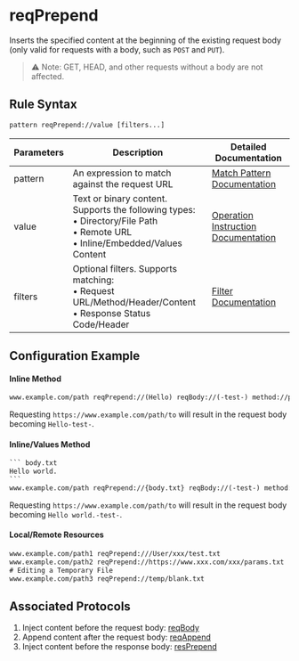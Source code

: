 # reqPrepend
Inserts the specified content at the beginning of the existing request body (only valid for requests with a body, such as `POST` and `PUT`).
> ⚠️ Note: GET, HEAD, and other requests without a body are not affected.

## Rule Syntax
``` txt
pattern reqPrepend://value [filters...]
```
| Parameters | Description | Detailed Documentation |
| ------- | ------------------------------------------------------------ | ------------------------- |
| pattern | An expression to match against the request URL | [Match Pattern Documentation](./pattern) |
| value | Text or binary content. Supports the following types:<br/>• Directory/File Path<br/>• Remote URL<br/>• Inline/Embedded/Values Content | [Operation Instruction Documentation](./operation) |
| filters | Optional filters. Supports matching:<br/>• Request URL/Method/Header/Content<br/>• Response Status Code/Header | [Filter Documentation](./filters) |

## Configuration Example
#### Inline Method
``` txt
www.example.com/path reqPrepend://(Hello) reqBody://(-test-) method://post
```
Requesting `https://www.example.com/path/to` will result in the request body becoming `Hello-test-`.

#### Inline/Values Method
```` txt
``` body.txt
Hello world.
```
www.example.com/path reqPrepend://{body.txt} reqBody://(-test-) method://post
````
Requesting `https://www.example.com/path/to` will result in the request body becoming `Hello world.-test-`.

#### Local/Remote Resources

```` txt
www.example.com/path1 reqPrepend:///User/xxx/test.txt
www.example.com/path2 reqPrepend://https://www.xxx.com/xxx/params.txt
# Editing a Temporary File
www.example.com/path3 reqPrepend://temp/blank.txt
````

## Associated Protocols
1. Inject content before the request body: [reqBody](./reqBody)
2. Append content after the request body: [reqAppend](./reqAppend)
3. Inject content before the response body: [resPrepend](./resPrepend)
